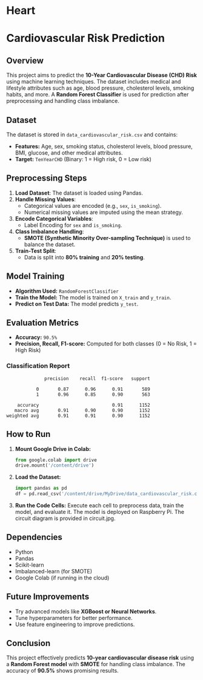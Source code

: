 # Heart
# Cardiovascular Risk Prediction

## Overview
This project aims to predict the **10-Year Cardiovascular Disease (CHD) Risk** using machine learning techniques. The dataset includes medical and lifestyle attributes such as age, blood pressure, cholesterol levels, smoking habits, and more. A **Random Forest Classifier** is used for prediction after preprocessing and handling class imbalance.

## Dataset
The dataset is stored in `data_cardiovascular_risk.csv` and contains:
- **Features:** Age, sex, smoking status, cholesterol levels, blood pressure, BMI, glucose, and other medical attributes.
- **Target:** `TenYearCHD` (Binary: 1 = High risk, 0 = Low risk)

## Preprocessing Steps
1. **Load Dataset**: The dataset is loaded using Pandas.
2. **Handle Missing Values**:
   - Categorical values are encoded (e.g., `sex`, `is_smoking`).
   - Numerical missing values are imputed using the mean strategy.
3. **Encode Categorical Variables**:
   - Label Encoding for `sex` and `is_smoking`.
4. **Class Imbalance Handling**:
   - **SMOTE (Synthetic Minority Over-sampling Technique)** is used to balance the dataset.
5. **Train-Test Split**:
   - Data is split into **80% training** and **20% testing**.

## Model Training
- **Algorithm Used:** `RandomForestClassifier`
- **Train the Model:** The model is trained on `X_train` and `y_train`.
- **Predict on Test Data:** The model predicts `y_test`.

## Evaluation Metrics
- **Accuracy:** `90.5%`
- **Precision, Recall, F1-score:** Computed for both classes (0 = No Risk, 1 = High Risk)

### Classification Report
```
              precision    recall  f1-score   support

           0       0.87      0.96      0.91       589
           1       0.96      0.85      0.90       563

    accuracy                           0.91      1152
   macro avg       0.91      0.90      0.90      1152
weighted avg       0.91      0.91      0.90      1152
```

## How to Run
1. **Mount Google Drive in Colab:**
   ```python
   from google.colab import drive
   drive.mount('/content/drive')
   ```
2. **Load the Dataset:**
   ```python
   import pandas as pd
   df = pd.read_csv('/content/drive/MyDrive/data_cardiovascular_risk.csv')
   ```
3. **Run the Code Cells:** Execute each cell to preprocess data, train the model, and evaluate it.
The model is deployed on Raspberry Pi. The circuit diagram is provided in circuit.jpg.


## Dependencies
- Python
- Pandas
- Scikit-learn
- Imbalanced-learn (for SMOTE)
- Google Colab (if running in the cloud)

## Future Improvements
- Try advanced models like **XGBoost or Neural Networks**.
- Tune hyperparameters for better performance.
- Use feature engineering to improve predictions.

## Conclusion
This project effectively predicts **10-year cardiovascular disease risk** using a **Random Forest model** with **SMOTE** for handling class imbalance. The accuracy of **90.5%** shows promising results.

